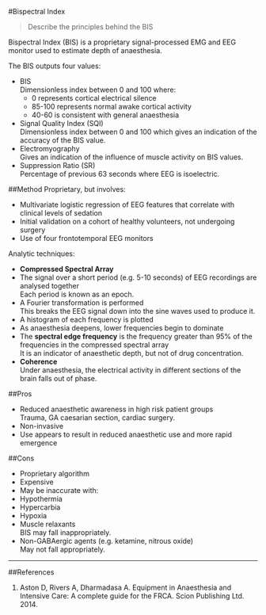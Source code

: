 #Bispectral Index

> Describe the principles behind the BIS 

Bispectral Index (BIS) is a proprietary signal-processed EMG and EEG monitor used to estimate depth of anaesthesia.

The BIS outputs four values:
* BIS  
Dimensionless index between 0 and 100 where:
    * 0 represents cortical electrical silence
    * 85-100 represents normal awake cortical activity
    * 40-60 is consistent with general anaesthesia
* Signal Quality Index (SQI)  
Dimensionless index between 0 and 100 which gives an indication of the accuracy of the BIS value.
* Electromyography  
Gives an indication of the influence of muscle activity on BIS values.
* Suppression Ratio (SR)  
Percentage of previous 63 seconds where EEG is isoelectric.

##Method
Proprietary, but involves:
* Multivariate logistic regression of EEG features that correlate with clinical levels of sedation
* Initial validation on a cohort of healthy volunteers, not undergoing surgery
* Use of four frontotemporal EEG monitors

Analytic techniques:
* **Compressed Spectral Array**
 * The signal over a short period (e.g. 5-10 seconds) of EEG recordings are analysed together  
 Each period is known as an epoch.
 * A Fourier transformation is performed  
 This breaks the EEG signal down into the sine waves used to produce it.  
 * A histogram of each frequency is plotted
 * As anaesthesia deepens, lower frequencies begin to dominate
 * The **spectral edge frequency** is the frequency greater than 95% of the frequencies in the compressed spectral array  
 It is an indicator of anaesthetic depth, but not of drug concentration.
* **Coherence**  
Under anaesthesia, the electrical activity in different sections of the brain falls out of phase.

##Pros
* Reduced anaesthetic awareness in high risk patient groups  
Trauma, GA caesarian section, cardiac surgery.
* Non-invasive
* Use appears to result in reduced anaesthetic use and more rapid emergence

##Cons
* Proprietary algorithm
* Expensive
* May be inaccurate with:
 * Hypothermia
 * Hypercarbia
 * Hypoxia
 * Muscle relaxants  
 BIS may fall inappropriately.
 * Non-GABAergic agents (e.g. ketamine, nitrous oxide)    
 May not fall appropriately.


 ---
 
 ##References
 1. Aston D, Rivers A, Dharmadasa A. Equipment in Anaesthesia and Intensive Care: A complete guide for the FRCA. Scion Publishing Ltd. 2014.

  